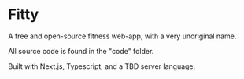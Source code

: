 # Fitty

A free and open-source fitness web-app, with a very unoriginal name.

All source code is found in the "code" folder.

Built with Next.js, Typescript, and a TBD server language.